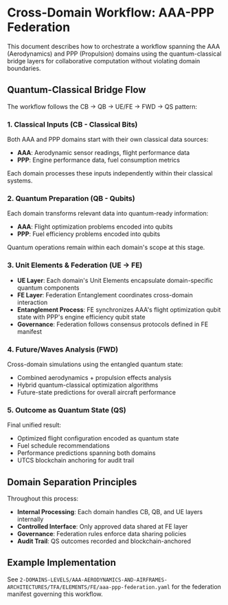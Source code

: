 # Cross-Domain Workflow: AAA-PPP Federation

This document describes how to orchestrate a workflow spanning the AAA (Aerodynamics) and PPP (Propulsion) domains using the quantum-classical bridge layers for collaborative computation without violating domain boundaries.

## Quantum-Classical Bridge Flow

The workflow follows the CB → QB → UE/FE → FWD → QS pattern:

### 1. Classical Inputs (CB - Classical Bits)
Both AAA and PPP domains start with their own classical data sources:
- **AAA**: Aerodynamic sensor readings, flight performance data
- **PPP**: Engine performance data, fuel consumption metrics

Each domain processes these inputs independently within their classical systems.

### 2. Quantum Preparation (QB - Qubits) 
Each domain transforms relevant data into quantum-ready information:
- **AAA**: Flight optimization problems encoded into qubits
- **PPP**: Fuel efficiency problems encoded into qubits

Quantum operations remain within each domain's scope at this stage.

### 3. Unit Elements & Federation (UE → FE)
- **UE Layer**: Each domain's Unit Elements encapsulate domain-specific quantum components
- **FE Layer**: Federation Entanglement coordinates cross-domain interaction
- **Entanglement Process**: FE synchronizes AAA's flight optimization qubit state with PPP's engine efficiency qubit state
- **Governance**: Federation follows consensus protocols defined in FE manifest

### 4. Future/Waves Analysis (FWD)
Cross-domain simulations using the entangled quantum state:
- Combined aerodynamics + propulsion effects analysis
- Hybrid quantum-classical optimization algorithms
- Future-state predictions for overall aircraft performance

### 5. Outcome as Quantum State (QS)
Final unified result:
- Optimized flight configuration encoded as quantum state
- Fuel schedule recommendations
- Performance predictions spanning both domains
- UTCS blockchain anchoring for audit trail

## Domain Separation Principles

Throughout this process:
- **Internal Processing**: Each domain handles CB, QB, and UE layers internally
- **Controlled Interface**: Only approved data shared at FE layer
- **Governance**: Federation rules enforce data sharing policies
- **Audit Trail**: QS outcomes recorded and blockchain-anchored

## Example Implementation

See `2-DOMAINS-LEVELS/AAA-AERODYNAMICS-AND-AIRFRAMES-ARCHITECTURES/TFA/ELEMENTS/FE/aaa-ppp-federation.yaml` for the federation manifest governing this workflow.